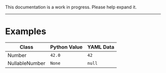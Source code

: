 This documentation is a work in progress. Please help expand it.

---

# Examples

| Class | Python Value | YAML Data |
| --- | --- | --- |
| Number | `42.0` | `42` |
| NullableNumber | `None` | `null` |
